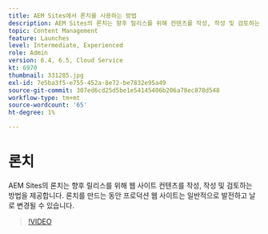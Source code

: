 ```yaml
---
title: AEM Sites에서 론치를 사용하는 방법
description: AEM Sites의 론치는 향후 릴리스를 위해 컨텐츠를 작성, 작성 및 검토하는 방법을 제공합니다.
topic: Content Management
feature: Launches
level: Intermediate, Experienced
role: Admin
version: 6.4, 6.5, Cloud Service
kt: 6970
thumbnail: 331285.jpg
exl-id: 7e5ba3f5-e755-452a-8e72-be7832e95a49
source-git-commit: 307ed6cd25d5be1e54145406b206a78ec878d548
workflow-type: tm+mt
source-wordcount: '65'
ht-degree: 1%

---
```


# 론치

AEM Sites의 론치는 향후 릴리스를 위해 웹 사이트 컨텐츠를 작성, 작성 및 검토하는 방법을 제공합니다. 론치를 만드는 동안 프로덕션 웹 사이트는 일반적으로 발전하고 날로 변경될 수 있습니다.

>[!VIDEO](https://video.tv.adobe.com/v/331285?quality=12&learn=on)
